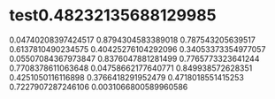# test0.48232135688129985
0.04740208397424517
0.8794304583389018
0.787543205639517
0.6137810490234575
0.40425276104292096
0.34053373354977057
0.05507084367973847
0.8376047881281499
0.7765773323641244
0.7708378611063648
0.04758662177640771
0.849938572628351
0.4251050116116898
0.3766418291952479
0.4718018551415253
0.7227907287246106
0.0031066800589960586
